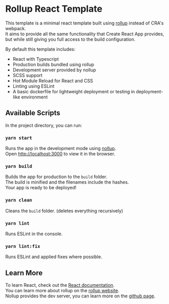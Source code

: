 # Rollup React Template
This template is a minimal react template built using [rollup](https://rollupjs.org/guide/en/) instead of CRA's webpack.\
It aims to provide all the same functionality that Create React App provides, but while still giving you full access to the build configuration.

By default this template includes:
- React with Typescript
- Production builds bundled using rollup
- Development server provided by nollup
- SCSS support
- Hot Module Reload for React and CSS
- Linting using ESLint
- A basic dockerfile for lightweight deployment or testing in deployment-like environment

## Available Scripts
In the project directory, you can run:

### `yarn start`
Runs the app in the development mode using [nollup](https://github.com/PepsRyuu/nollup).\
Open [http://localhost:3000](http://localhost:3000) to view it in the browser.

### `yarn build`
Builds the app for production to the `build` folder.\
The build is minified and the filenames include the hashes.\
Your app is ready to be deployed!

### `yarn clean`
Cleans the `build` folder. (deletes everything recursively)

### `yarn lint`
Runs ESLint in the console.

### `yarn lint:fix`
Runs ESLint and applied fixes where possible.

## Learn More

To learn React, check out the [React documentation](https://reactjs.org/).\
You can learn more about rollup on the [rollup website](https://rollupjs.org/guide/en/).\
Nollup provides the dev server, you can learn more on the [github page](https://github.com/PepsRyuu/nollup).
